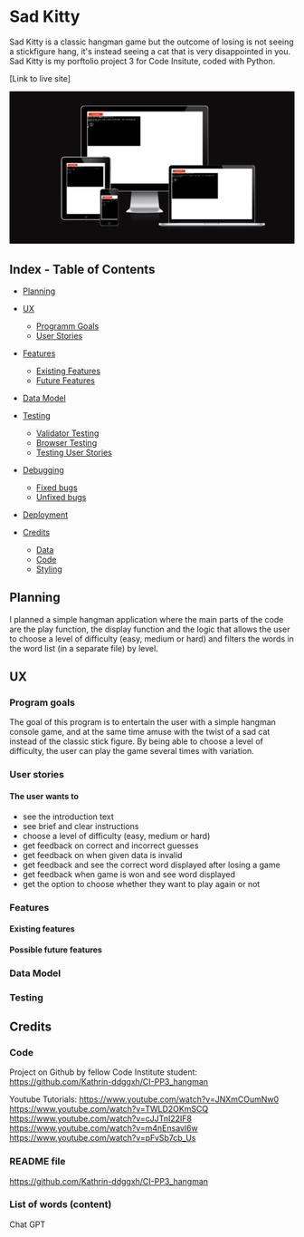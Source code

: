 
# Sad Kitty

Sad Kitty is a classic hangman game but the outcome of losing is not seeing a stickfigure hang, it's instead seeing a cat that is very disappointed in you. 
Sad Kitty is my porftolio project 3 for Code Insitute, coded with Python. 

[Link to live site] 

![amIresponsive image](assets/images/readmeimages/amiresponsive.png)


## Index - Table of Contents

- [Planning](#planning)

- [UX](#ux)
    - [Programm Goals](#programm-goals)
    - [User Stories](#user-stories)

- [Features](#features)
    - [Existing Features](#existing-features)
    - [Future Features](#possible-future-features)

- [Data Model](#data-model)

- [Testing](#testing)
    - [Validator Testing](#validator-testing)
    - [Browser Testing](#browser-testing)
    - [Testing User Stories](#testing-user-stories-functionality)

- [Debugging](#debugging)
    - [Fixed bugs](#fixed-bugs)
    - [Unfixed bugs](#unfixed-bugs)

- [Deployment](#deployment)

- [Credits](#credits)
    - [Data](#data)
    - [Code](#code)
    - [Styling](#styling)

## Planning

I planned a simple hangman application where the main parts of the code are the play function, the display function and the logic that allows the user to choose a level of difficulty (easy, medium or hard) and filters the words in the word list (in a separate file) by level. 

## UX 

### Program goals 

The goal of this program is to entertain the user with a simple hangman console game, and at the same time amuse with the twist of a sad cat instead of the classic stick figure. By being able to choose a level of difficulty, the user can play the game several times with variation. 

### User stories 

#### The user wants to
- see the introduction text
- see brief and clear instructions
- choose a level of difficulty (easy, medium or hard)
- get feedback on correct and incorrect guesses
- get feedback on when given data is invalid
- get feedback and see the correct word displayed after losing a game
- get feedback when game is won and see word displayed
- get the option to choose whether they want to play again or not 


### Features
#### Existing features

#### Possible future features

### Data Model

### Testing

## Credits
### Code ### 
Project on Github by fellow Code Institute student:
https://github.com/Kathrin-ddggxh/CI-PP3_hangman 

Youtube Tutorials: 
https://www.youtube.com/watch?v=JNXmCOumNw0
https://www.youtube.com/watch?v=TWLD2OKmSCQ
https://www.youtube.com/watch?v=cJJTnI22IF8
https://www.youtube.com/watch?v=m4nEnsavl6w 
https://www.youtube.com/watch?v=pFvSb7cb_Us

### README file ### 
 https://github.com/Kathrin-ddggxh/CI-PP3_hangman 

### List of words (content) ###
Chat GPT